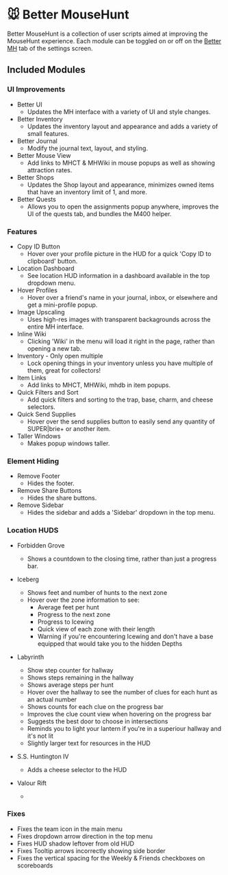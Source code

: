 # 🐭️ Better MouseHunt

Better MouseHunt is a collection of user scripts aimed at improving the MouseHunt experience. Each module can be toggled on or off on the [Better MH](https://www.mousehuntgame.com/preferences.php?tab=better-mh-settings) tab of the settings screen.

## Included Modules

### UI Improvements

- Better UI
  - Updates the MH interface with a variety of UI and style changes.
- Better Inventory
  - Updates the inventory layout and appearance and adds a variety of small features.
- Better Journal
  - Modify the journal text, layout, and styling.
- Better Mouse View
  - Add links to MHCT & MHWiki in mouse popups as well as showing attraction rates.
- Better Shops
  - Updates the Shop layout and appearance, minimizes owned items that have an inventory limit of 1, and more.
- Better Quests
  - Allows you to open the assignments popup anywhere, improves the UI of the quests tab, and bundles the M400 helper.

### Features

- Copy ID Button
  - Hover over your profile picture in the HUD for a quick 'Copy ID to clipboard' button.
- Location Dashboard
  - See location HUD information in a dashboard available in the top dropdown menu.
- Hover Profiles
  - Hover over a friend's name in your journal, inbox, or elsewhere and get a mini-profile popup.
- Image Upscaling
  - Uses high-res images with transparent backagrounds across the entire MH interface.
- Inline Wiki
  - Clicking 'Wiki' in the menu will load it right in the page, rather than opening a new tab.
- Inventory - Only open multiple
  - Lock opening things in your inventory unless you have multiple of them, great for collectors!
- Item Links
  - Add links to MHCT, MHWiki, mhdb in item popups.
- Quick Filters and Sort
  - Add quick filters and sorting to the trap, base, charm, and cheese selectors.
- Quick Send Supplies
  - Hover over the send supplies button to easily send any quantity of SUPER|brie+ or another item.
- Taller Windows
  - Makes popup windows taller.

### Element Hiding

- Remove Footer
  - Hides the footer.
- Remove Share Buttons
  - Hides the share buttons.
- Remove Sidebar
  - Hides the sidebar and adds a 'Sidebar' dropdown in the top menu.

### Location HUDS

- Forbidden Grove
  - Shows a countdown to the closing time, rather than just a progress bar.
- Iceberg
  - Shows feet and number of hunts to the next zone
  - Hover over the zone information to see:
    - Average feet per hunt
    - Progress to the next zone
    - Progress to Icewing
    - Quick view of each zone with their length
    - Warning if you're encountering Icewing and don't have a base equipped that would take you to the hidden Depths
- Labyrinth
  - Show step counter for hallway
  - Shows steps remaining in the hallway
  - Shows average steps per hunt
  - Hover over the hallway to see the number of clues for each hunt as an actual number
  - Shows counts for each clue on the progress bar
  - Improves the clue count view when hovering on the progress bar
  - Suggests the best door to choose in intersections
  - Reminds you to light your lantern if you're in a superiour hallway and it's not lit
  - Slightly larger text for resources in the HUD
- S.S. Huntington IV
  - Adds a cheese selector to the HUD

- Valour Rift

  -

### Fixes

- Fixes the team icon in the main menu
- Fixes dropdown arrow direction in the top menu
- Fixes HUD shadow leftover from old HUD
- Fixes Tooltip arrows incorrectly showing side border
- Fixes the vertical spacing for the Weekly & Friends checkboxes on scoreboards
